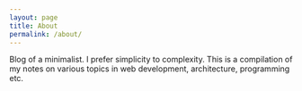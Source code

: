 ```yaml
---
layout: page
title: About
permalink: /about/
---
```


Blog of a minimalist. I prefer simplicity to complexity. This is a compilation of my notes on various topics in web development, architecture, programming etc.

